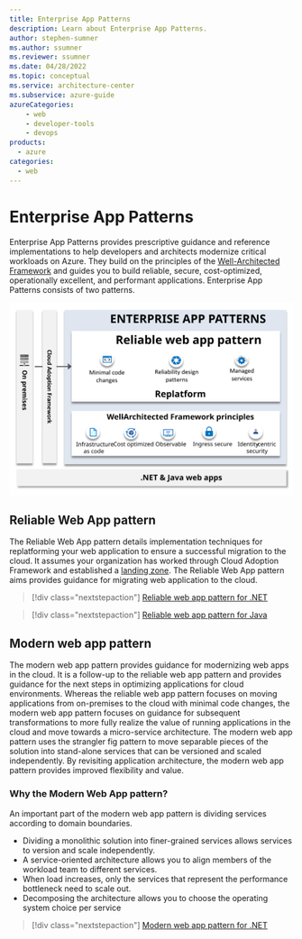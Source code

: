 ```yaml
---
title: Enterprise App Patterns
description: Learn about Enterprise App Patterns.
author: stephen-sumner    
ms.author: ssumner
ms.reviewer: ssumner
ms.date: 04/28/2022
ms.topic: conceptual
ms.service: architecture-center
ms.subservice: azure-guide
azureCategories:
    - web
    - developer-tools
    - devops
products:
  - azure
categories:
  - web
---
```


# Enterprise App Patterns

Enterprise App Patterns provides prescriptive guidance and reference implementations to help developers and architects modernize critical workloads on Azure. They build on the principles of the [Well-Architected Framework](/azure/well-architected/pillars) and guides you to build reliable, secure, cost-optimized, operationally excellent, and performant applications. Enterprise App Patterns consists of two patterns.

[![Diagram showing the principles of the Reliable Web App](../_images/eap-overview.svg)](../_images/eap-overview.svg#lightbox)

## Reliable Web App pattern

The Reliable Web App pattern details implementation techniques for replatforming your web application to ensure a successful migration to the cloud. It assumes your organization has worked through Cloud Adoption Framework and established a [landing zone](/azure/cloud-adoption-framework/ready/landing-zone/). The Reliable Web App pattern aims provides guidance for migrating web application to the cloud.

>[!div class="nextstepaction"]
>[Reliable web app pattern for .NET](./reliable-web-app/dotnet/plan-implementation.yml)

>[!div class="nextstepaction"]
>[Reliable web app pattern for Java](./reliable-web-app/java/plan-implementation.yml)

## Modern web app pattern

The modern web app pattern provides guidance for modernizing web apps in the cloud. It is a follow-up to the reliable web app pattern and provides guidance for the next steps in optimizing applications for cloud environments. Whereas the reliable web app pattern focuses on moving applications from on-premises to the cloud with minimal code changes, the modern web app pattern focuses on guidance for subsequent transformations to more fully realize the value of running applications in the cloud and move towards a micro-service architecture. The modern web app pattern uses the strangler fig pattern to move separable pieces of the solution into stand-alone services that can be versioned and scaled independently. By revisiting application architecture, the modern web app pattern provides improved flexibility and value.

### Why the Modern Web App pattern?

An important part of the modern web app pattern is dividing services according to domain boundaries.

- Dividing a monolithic solution into finer-grained services allows services to version and scale independently.
- A service-oriented architecture allows you to align members of the workload team to different services.
- When load increases, only the services that represent the performance bottleneck need to scale out.
- Decomposing the architecture allows you to choose the operating system choice per service

>[!div class="nextstepaction"]
>[Modern web app pattern for .NET](./modern-web-app/dotnet/plan-implementation.yml)
